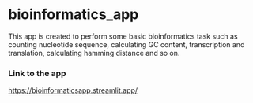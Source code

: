 # bioinformatics_app
This app is created to perform some basic bioinformatics task such as counting nucleotide sequence, calculating GC content, transcription and translation, calculating hamming distance and so on.

### Link to the app

https://bioinformaticsapp.streamlit.app/
